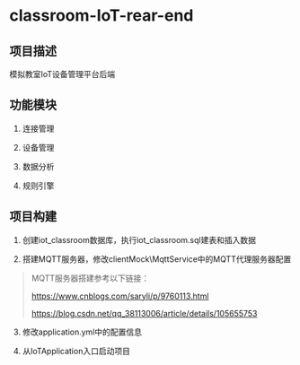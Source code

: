 # classroom-IoT-rear-end

## 项目描述

模拟教室IoT设备管理平台后端

## 功能模块

1. 连接管理

2. 设备管理

3. 数据分析

4. 规则引擎

## 项目构建

1. 创建iot_classroom数据库，执行iot_classroom.sql建表和插入数据

2. 搭建MQTT服务器，修改clientMock\\MqttService中的MQTT代理服务器配置

> MQTT服务器搭建参考以下链接：
>
> https://www.cnblogs.com/saryli/p/9760113.html
>
> https://blog.csdn.net/qq_38113006/article/details/105655753

3. 修改application.yml中的配置信息

4. 从IoTApplication入口启动项目
